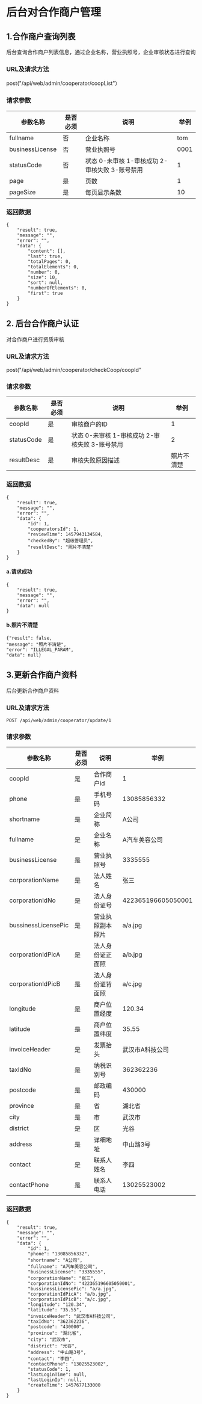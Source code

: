 # 后台对合作商户管理

## 1.合作商户查询列表
后台查询合作商户列表信息，通过企业名称，营业执照号，企业审核状态进行查询
### URL及请求方法
post("/api/web/admin/cooperator/coopList"）

### 请求参数

| 参数名称 | 是否必须 | 说明 | 举例 |
| ------ | -------- | ---- | --- |
| fullname | 否 | 企业名称 | tom |
| businessLicense | 否 | 营业执照号 | 0001 |
| statusCode | 否 | 状态 0-未审核 1-审核成功 2-审核失败 3-账号禁用 | 1 |
| page | 是 | 页数 | 1 |
| pageSize | 是 | 每页显示条数 | 10 |

### 返回数据
```
{
    "result": true,
    "message": "",
    "error": "",
    "data": {
        "content": [],
        "last": true,
        "totalPages": 0,
        "totalElements": 0,
        "number": 0,
        "size": 10,
        "sort": null,
        "numberOfElements": 0,
        "first": true
    }
}

```

## 2. 后台合作商户认证
对合作商户进行资质审核
### URL及请求方法
post("/api/web/admin/cooperator/checkCoop/coopId"

### 请求参数

| 参数名称 | 是否必须 | 说明 | 举例 |
| ------ | -------- | ---- | --- |
| coopId | 是 | 审核商户的ID | 1 |
| statusCode | 是 | 状态 0-未审核 1-审核成功 2-审核失败 3-账号禁用 | 2 |
| resultDesc | 是 | 审核失败原因描述 | 照片不清楚 |

### 返回数据

```
{
    "result": true,
    "message": "",
    "error": "",
    "data": {
        "id": 1,
        "cooperatorsId": 1,
        "reviewTime": 1457943134584,
        "checkedBy": "超级管理员",
        "resultDesc": "照片不清楚"
    }
}
```

#### a.请求成功

```
{
    "result": true,
    "message": "",
    "error": "",
    "data": null
}
```

#### b.照片不清楚

```
{"result": false,
"message": "照片不清楚",
"error": "ILLEGAL_PARAM",
"data": null}
```



## 3.更新合作商户资料
后台更新合作商户资料
### URL及请求方法
`POST /api/web/admin/cooperator/update/1`

### 请求参数
| 参数名称 | 是否必须 | 说明 | 举例 |
| ------ | -------- | ---- | --- |
| coopId | 是 | 合作商户id| 1 |
| phone | 是 | 手机号码 | 13085856332 |
| shortname | 是 | 企业简称 | A公司 |
| fullname | 是 | 企业名称 | A汽车美容公司 |
| businessLicense | 是 | 营业执照号 | 3335555 |
| corporationName | 是 | 法人姓名 | 张三 |
| corporationIdNo | 是 | 法人身份证号 | 422365196605050001 |
| bussinessLicensePic | 是 | 营业执照副本照片 | a/a.jpg |
| corporationIdPicA | 是 | 法人身份证正面照 | a/b.jpg |
| corporationIdPicB | 是 | 法人身份证背面照| a/c.jpg |
| longitude | 是 | 商户位置经度| 120.34 |
| latitude | 是 | 商户位置纬度| 35.55 |
| invoiceHeader | 是 | 发票抬头| 武汉市A科技公司 |
| taxIdNo | 是 | 纳税识别号| 362362236 |
| postcode | 是 | 邮政编码| 430000 |
| province | 是 | 省| 湖北省 |
| city | 是 | 市| 武汉市 |
| district | 是 | 区| 光谷 |
| address | 是 | 详细地址| 中山路3号 |
| contact | 是 | 联系人姓名|李四 |
| contactPhone | 是 | 联系人电话| 13025523002 |

### 返回数据
```
{
    "result": true,
    "message": "",
    "error": "",
    "data": {
        "id": 1,
        "phone": "13085856332",
        "shortname": "A公司",
        "fullname": "A汽车美容公司",
        "businessLicense": "3335555",
        "corporationName": "张三",
        "corporationIdNo": "422365196605050001",
        "bussinessLicensePic": "a/a.jpg",
        "corporationIdPicA": "a/b.jpg",
        "corporationIdPicB": "a/c.jpg",
        "longitude": "120.34",
        "latitude": "35.55",
        "invoiceHeader": "武汉市A科技公司",
        "taxIdNo": "362362236",
        "postcode": "430000",
        "province": "湖北省",
        "city": "武汉市",
        "district": "光谷",
        "address": "中山路3号",
        "contact": "李四",
        "contactPhone": "13025523002",
        "statusCode": 1,
        "lastLoginTime": null,
        "lastLoginIp": null,
        "createTime": 1457677133000
    }
}
```